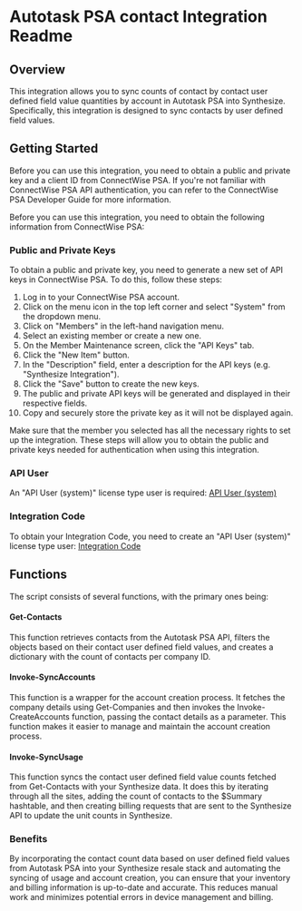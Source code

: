 # Autotask PSA contact Integration Readme
## Overview
This integration allows you to sync counts of contact by contact user defined field value quantities by account in Autotask PSA into Synthesize. Specifically, this integration is designed to sync contacts by user defined field values.

## Getting Started
Before you can use this integration, you need to obtain a public and private key and a client ID from ConnectWise PSA. If you're not familiar with ConnectWise PSA API authentication, you can refer to the ConnectWise PSA Developer Guide for more information.

Before you can use this integration, you need to obtain the following information from ConnectWise PSA:

### Public and Private Keys
To obtain a public and private key, you need to generate a new set of API keys in ConnectWise PSA. To do this, follow these steps:

1. Log in to your ConnectWise PSA account.
2. Click on the menu icon in the top left corner and select "System" from the dropdown menu.
3. Click on "Members" in the left-hand navigation menu.
4. Select an existing member or create a new one.
5. On the Member Maintenance screen, click the "API Keys" tab.
6. Click the "New Item" button.
7. In the "Description" field, enter a description for the API keys (e.g. "Synthesize Integration").
8. Click the "Save" button to create the new keys.
9. The public and private API keys will be generated and displayed in their respective fields.
10. Copy and securely store the private key as it will not be displayed again.

Make sure that the member you selected has all the necessary rights to set up the integration. These steps will allow you to obtain the public and private keys needed for authentication when using this integration.

### API User
An "API User (system)" license type user is required: [API User (system)](https://www.autotask.net/help/DeveloperHelp/Content/APIs/General/Define_API_User.htm)

### Integration Code
To obtain your Integration Code, you need to create an "API User (system)" license type user: [Integration Code](https://www.autotask.net/help/DeveloperHelp/Content/APIs/General/Define_API_User.htm?Highlight=integration%20code#)

## Functions
The script consists of several functions, with the primary ones being:

#### Get-Contacts
This function retrieves contacts from the Autotask PSA API, filters the objects based on their contact user defined field values, and creates a dictionary with the count of contacts per company ID.

#### Invoke-SyncAccounts
This function is a wrapper for the account creation process. It fetches the company details using Get-Companies and then invokes the Invoke-CreateAccounts function, passing the contact details as a parameter. This function makes it easier to manage and maintain the account creation process.

#### Invoke-SyncUsage
This function syncs the contact user defined field value counts fetched from Get-Contacts with your Synthesize data. It does this by iterating through all the sites, adding the count of contacts to the $Summary hashtable, and then creating billing requests that are sent to the Synthesize API to update the unit counts in Synthesize.

### Benefits
By incorporating the contact count data based on user defined field values from Autotask PSA into your Synthesize resale stack and automating the syncing of usage and account creation, you can ensure that your inventory and billing information is up-to-date and accurate. This reduces manual work and minimizes potential errors in device management and billing.
